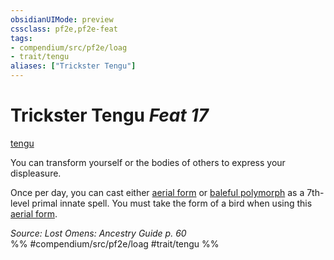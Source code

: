 ```yaml
---
obsidianUIMode: preview
cssclass: pf2e,pf2e-feat
tags:
- compendium/src/pf2e/loag
- trait/tengu
aliases: ["Trickster Tengu"]
---
```

# Trickster Tengu  *Feat 17*  
[tengu](/rules/traits/tengu-b1.md)  


You can transform yourself or the bodies of others to express your displeasure.

Once per day, you can cast either [aerial form](/compendium/spells/aerial-form.md) or [baleful polymorph](/compendium/spells/baleful-polymorph.md) as a 7th-level primal innate spell. You must take the form of a bird when using this [aerial form](/compendium/spells/aerial-form.md).

*Source: Lost Omens: Ancestry Guide p. 60*  
%% #compendium/src/pf2e/loag #trait/tengu %%